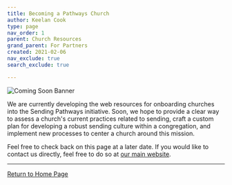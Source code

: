```yaml
---
title: Becoming a Pathways Church
author: Keelan Cook
type: page
nav_order: 1
parent: Church Resources
grand_parent: For Partners
created: 2021-02-06
nav_exclude: true
search_exclude: true

---
```


![Coming Soon Banner](https://i.imgur.com/pxK8WAn.png)


We are currently developing the web resources for onboarding churches into the Sending Pathways initiative. Soon, we hope to provide a clear way to assess a church's current practices related to sending, craft a custom plan for developing a robust sending culture within a congregation, and implement new processes to center a church around this mission.

Feel free to check back on this page at a later date. If you would like to contact us directly, feel free to do so at [our main website](https://www.thecgcs.org/).

---

[Return to Home Page](/)